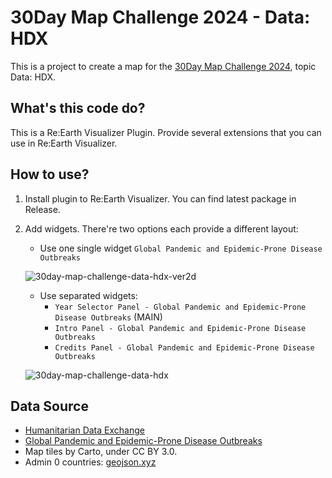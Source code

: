 # 30Day Map Challenge 2024 - Data: HDX

This is a project to create a map for the [30Day Map Challenge 2024](https://30daymapchallenge.com/), topic Data: HDX.

## What's this code do?

This is a Re:Earth Visualizer Plugin. Provide several extensions that you can use in Re:Earth Visualizer.

## How to use?

1. Install plugin to Re:Earth Visualizer. You can find latest package in Release.
  

3. Add widgets. There're two options each provide a different layout:

   - Use one single widget `Global Pandemic and Epidemic-Prone Disease Outbreaks`
     
   ![30day-map-challenge-data-hdx-ver2d](https://github.com/user-attachments/assets/db84f9e7-bef5-41d1-a595-0ff48214c639)

   - Use separated widgets:
     - `Year Selector Panel - Global Pandemic and Epidemic-Prone Disease Outbreaks` (MAIN)
     - `Intro Panel - Global Pandemic and Epidemic-Prone Disease Outbreaks`
     - `Credits Panel - Global Pandemic and Epidemic-Prone Disease Outbreaks`

   ![30day-map-challenge-data-hdx](https://github.com/user-attachments/assets/8218fcf1-e8de-4f3b-8aed-25fae1c8b845)


## Data Source

- [Humanitarian Data Exchange](https://data.humdata.org/)
- [Global Pandemic and Epidemic-Prone Disease Outbreaks](https://data.humdata.org/dataset/a-global-dataset-of-pandemic-and-epidemic-prone-disease-outbreaks)
- Map tiles by Carto, under CC BY 3.0.
- Admin 0 countries: [geojson.xyz](https://geojson.xyz/)
